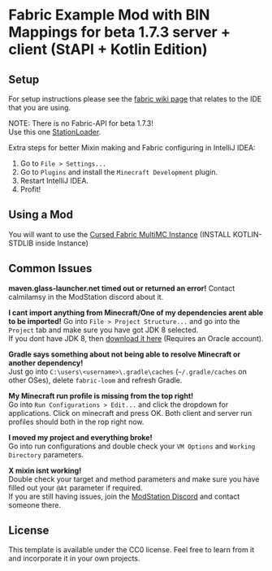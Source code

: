 # Fabric Example Mod with BIN Mappings for beta 1.7.3 server + client (StAPI + Kotlin Edition)

## Setup

For setup instructions please see the [fabric wiki page](https://fabricmc.net/wiki/tutorial:setup) that relates to the IDE that you are using.

NOTE: There is no Fabric-API for beta 1.7.3!  
Use this one [StationLoader](https://github.com/modificationstation/StationLoader).  

Extra steps for better Mixin making and Fabric configuring in IntelliJ IDEA:

1. Go to `File > Settings...`
2. Go to `Plugins` and install the `Minecraft Development` plugin.
3. Restart IntelliJ IDEA.
4. Profit!

## Using a Mod

You will want to use the [Cursed Fabric MultiMC Instance](https://github.com/calmilamsy/Cursed-Fabric-MultiMC) (INSTALL KOTLIN-STDLIB inside Instance)

## Common Issues

**maven.glass-launcher.net timed out or returned an error!**
Contact calmilamsy in the ModStation discord about it.

**I cant import anything from Minecraft/One of my dependencies arent able to be imported!**
Go into `File > Project Structure...` and go into the `Project` tab and make sure you have got JDK 8 selected.  
If you dont have JDK 8, then [download it here](https://www.oracle.com/uk/java/technologies/javase/javase-jdk8-downloads.html) (Requires an Oracle account).

**Gradle says something about not being able to resolve Minecraft or another dependency!**  
Just go into `C:\users\<username>\.gradle\caches` (`~/.gradle/caches` on other OSes), delete `fabric-loom` and refresh Gradle.

**My Minecraft run profile is missing from the top right!**  
Go into `Run Configurations > Edit...` and click the dropdown for applications. Click on minecraft and press OK. Both client and server run profiles should both in the rop right now.

**I moved my project and everything broke!**  
Go into run configurations and double check your `VM Options` and `Working Directory` parameters.

**X mixin isnt working!**  
Double check your target and method parameters and make sure you have filled out your `@At` parameter if required.  
If you are still having issues, join the [ModStation Discord](https://discord.gg/8Qky5XY) and contact someone there.

## License

This template is available under the CC0 license. Feel free to learn from it and incorporate it in your own projects.
